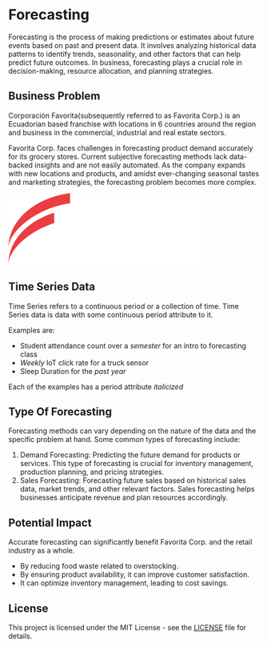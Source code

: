 # Forecasting
Forecasting is the process of making predictions or estimates about future events based on past and present data. It involves analyzing historical data patterns to identify trends, seasonality, and other factors that can help predict future outcomes. In business, forecasting plays a crucial role in decision-making, resource allocation, and planning strategies.

## Business Problem
Corporación Favorita(subsequently referred to as Favorita Corp.) is an Ecuadorian based franchise with locations in 6 countries around the region and business in the commercial, industrial and real estate sectors. 

Favorita Corp. faces challenges in forecasting product demand accurately for its grocery stores. Current subjective forecasting methods lack data-backed insights and are not easily automated. As the company expands with new locations and products, and amidst ever-changing seasonal tastes and marketing strategies, the forecasting problem becomes more complex.

![Favorita Corp. Logo](./imgs/image.png)


## Time Series Data
Time Series refers to a continuous period or a collection of time. Time Series data is data with some continuous period attribute to it. 

Examples are:
* Student attendance count over a <i>semester</i> for an intro to forecasting class
* <i>Weekly</i> IoT click rate for a truck sensor
* Sleep Duration for the <i>past year</i>

Each of the examples has a period attribute <i>italicized</i>


## Type Of Forecasting
Forecasting methods can vary depending on the nature of the data and the specific problem at hand. Some common types of forecasting include:
1. Demand Forecasting: Predicting the future demand for products or services. This type of forecasting is crucial for inventory management, production planning, and pricing strategies.
2. Sales Forecasting: Forecasting future sales based on historical sales data, market trends, and other relevant factors. Sales forecasting helps businesses anticipate revenue and plan resources accordingly.


## Potential Impact
Accurate forecasting can significantly benefit Favorita Corp. and the retail industry as a whole. 
* By reducing food waste related to overstocking.
* By ensuring product availability, it can improve customer satisfaction.
* It can optimize inventory management, leading to cost savings.

## License
This project is licensed under the MIT License - see the [LICENSE](LICENSE) file for details.